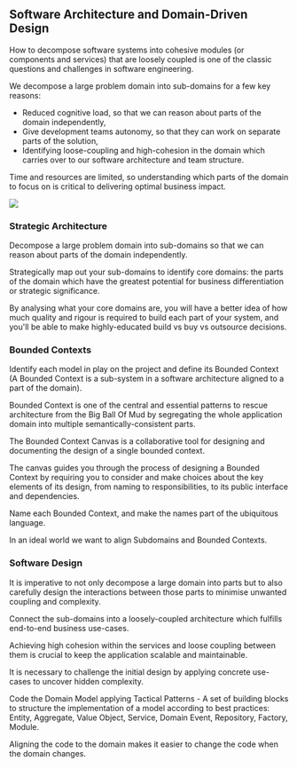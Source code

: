 ## Software Architecture and Domain-Driven Design

How to decompose software systems into cohesive modules (or components and services) that are loosely coupled is one of
the classic questions and challenges in software engineering.

We decompose a large problem domain into sub-domains for a few key reasons:

- Reduced cognitive load, so that we can reason about parts of the domain independently,
- Give development teams autonomy, so that they can work on separate parts of the solution,
- Identifying loose-coupling and high-cohesion in the domain which carries over to our software architecture and 
  team structure.

Time and resources are limited, so understanding which parts of the domain to focus on is critical to delivering optimal
business impact.

![](embed:DomainDrivenDesign)

### Strategic Architecture

Decompose a large problem domain into sub-domains so that we can reason about parts of the domain independently.

Strategically map out your sub-domains to identify core domains: the parts of the domain which have the greatest
potential for business differentiation or strategic significance.

By analysing what your core domains are, you will have a better idea of how much quality and rigour is required to build
each part of your system, and you'll be able to make highly-educated build vs buy vs outsource decisions.

### Bounded Contexts

Identify each model in play on the project and define its Bounded Context (A Bounded Context is a sub-system in a
software architecture aligned to a part of the domain).

Bounded Context is one of the central and essential patterns to rescue architecture from the Big Ball Of Mud by
segregating the whole application domain into multiple semantically-consistent parts.

The Bounded Context Canvas is a collaborative tool for designing and documenting the design of a single bounded context.

The canvas guides you through the process of designing a Bounded Context by requiring you to consider and make choices
about the key elements of its design, from naming to responsibilities, to its public interface and dependencies.

Name each Bounded Context, and make the names part of the ubiquitous language.

In an ideal world we want to align Subdomains and Bounded Contexts.

### Software Design

It is imperative to not only decompose a large domain into parts but to also carefully design the interactions between
those parts to minimise unwanted coupling and complexity.

Connect the sub-domains into a loosely-coupled architecture which fulfills end-to-end business use-cases. 

Achieving high cohesion within the services and loose coupling between them is crucial to keep the application scalable
and maintainable.

It is
necessary to challenge the initial design by applying concrete use-cases to uncover hidden complexity.

Code the Domain Model applying Tactical Patterns - A set of building blocks to structure the implementation of a model
according to best practices: Entity, Aggregate, Value Object, Service, Domain Event, Repository, Factory, Module.

Aligning the code to the domain makes it easier to change the code when the domain changes.
